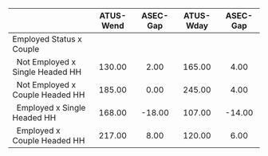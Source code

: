 
|                      |    ATUS-Wend |     ASEC-Gap |    ATUS-Wday |     ASEC-Gap |
| -------------------- | :----------: | :----------: | :----------: | :----------: |
| Employed Status x Couple |              |              |              |              |
| &nbsp;&nbsp;Not Employed x Single Headed HH |       130.00 |         2.00 |       165.00 |         4.00 |
| &nbsp;&nbsp;Not Employed x Couple Headed HH |       185.00 |         0.00 |       245.00 |         4.00 |
| &nbsp;&nbsp;Employed x Single Headed HH |       168.00 |       -18.00 |       107.00 |       -14.00 |
| &nbsp;&nbsp;Employed x Couple Headed HH |       217.00 |         8.00 |       120.00 |         6.00 |

